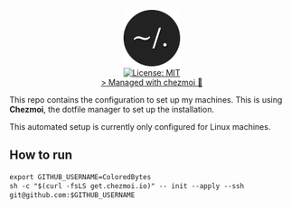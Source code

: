<p align="center">
  <img src=".resources/images/dotfiles.png" alt="Header" width="100" height="100"><br>
  <a href="https://opensource.org/licenses/MIT">
    <img src="https://img.shields.io/badge/License-MIT-yellow.svg" alt="License: MIT"><br>
    > Managed with <a href="https://chezmoi.io">chezmoi 🤖</a>
  </a>
</p>


This repo contains the configuration to set up my machines. This is using **Chezmoi**, the dotfile manager to set up the installation.

This automated setup is currently only configured for Linux machines.

## How to run

```shell
export GITHUB_USERNAME=ColoredBytes
sh -c "$(curl -fsLS get.chezmoi.io)" -- init --apply --ssh git@github.com:$GITHUB_USERNAME
```
